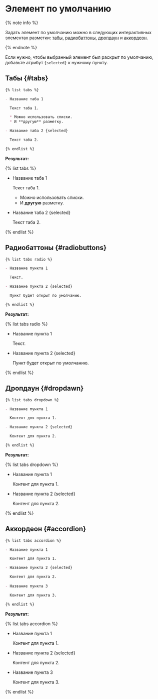 # Элемент по умолчанию

{% note info %}

Задать элемент по умолчанию можно в следующих интерактивных элементах разметки: [табы](#tabs), [радиобаттоны](#radiobuttons), [дропдаун](#dropdawn) и [аккордеон](#accordion).

{% endnote %}

Если нужно, чтобы выбранный элемент был раскрыт по умолчанию, добавьте атрибут `{selected}` к нужному пункту.

## Табы {#tabs}

```markdown
{% list tabs %}

- Название таба 1

  Текст таба 1.

  * Можно использовать списки.
  * И **другую** разметку.

- Название таба 2 {selected}

  Текст таба 2.

{% endlist %}
```

**Результат:**

{% list tabs %}

- Название таба 1

  Текст таба 1.

  * Можно использовать списки.
  * И **другую** разметку.

- Название таба 2 {selected}

  Текст таба 2.

{% endlist %}

## Радиобаттоны {#radiobuttons}

```markdown
{% list tabs radio %}

- Название пункта 1

  Текст.

- Название пункта 2 {selected}

  Пункт будет открыт по умолчанию.

{% endlist %}
```

**Результат:**

{% list tabs radio %}

- Название пункта 1

  Текст.

- Название пункта 2 {selected}

  Пункт будет открыт по умолчанию.

{% endlist %}

##  Дропдаун {#dropdawn}

```markdown
{% list tabs dropdown %}

- Название пункта 1

  Контент для пункта 1.

- Название пункта 2 {selected}

  Контент для пункта 2.

{% endlist %}
```

**Результат:**

{% list tabs dropdown %}

- Название пункта 1

  Контент для пункта 1.

- Название пункта 2 {selected}

  Контент для пункта 2.

{% endlist %}

##  Аккордеон {#accordion}

```markdown
{% list tabs accordion %}

- Название пункта 1

  Контент для пункта 1.

- Название пункта 2 {selected}

  Контент для пункта 2.
 
- Название пункта 3

  Контент для пункта 3.

{% endlist %}
```

**Результат:**

{% list tabs accordion %}

- Название пункта 1

  Контент для пункта 1.

- Название пункта 2 {selected}

  Контент для пункта 2.
 
- Название пункта 3

  Контент для пункта 3.

{% endlist %}
